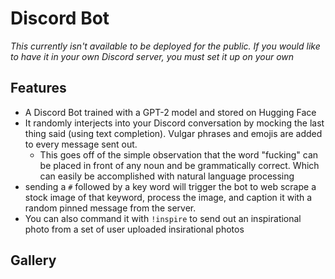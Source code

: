 # Discord Bot
*This currently isn't available to be deployed for the public. If you would like to have it in your own Discord server, you must set it up on your own*

## Features
- A Discord Bot trained with a GPT-2 model and stored on Hugging Face
- It randomly interjects into your Discord conversation by mocking the last thing said (using text completion). Vulgar phrases and emojis are added to every message sent out.
  - This goes off of the simple observation that the word "fucking" can be placed in front of any noun and be grammatically correct. Which can easily be accomplished with natural language processing
- sending a `#` followed by a key word will trigger the bot to web scrape a stock image of that keyword, process the image, and caption it with a random pinned message from the server.
- You can also command it with `!inspire` to send out an inspirational photo from a set of user uploaded insirational photos
## Gallery
